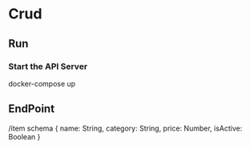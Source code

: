 # Crud

## Run

### Start the API Server

  docker-compose up

## EndPoint
  /item
    schema {
      name: String,
      category: String,
      price: Number,
      isActive: Boolean
    }